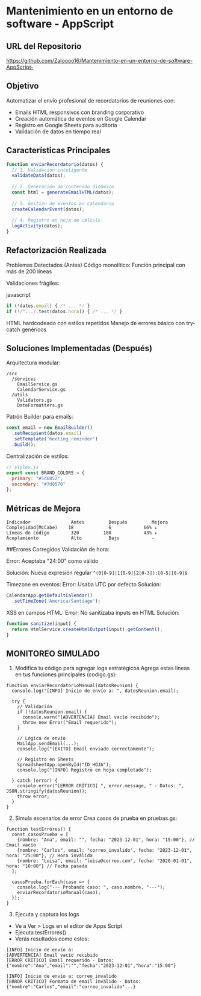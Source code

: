 # Mantenimiento en un entorno de software - AppScript

## URL del Repositorio
https://github.com/Zaloooo16/Mantenimiento-en-un-entorno-de-software-AppScript-

## Objetivo
Automatizar el envío profesional de recordatorios de reuniones con:
- Emails HTML responsivos con branding corporativo
- Creación automática de eventos en Google Calendar
- Registro en Google Sheets para auditoría
- Validación de datos en tiempo real

## Características Principales
```javascript
function enviarRecordatorio(datos) {
  // 1. Validación inteligente
  validateData(datos); 
  
  // 2. Generación de contenido dinámico
  const html = generateEmailHTML(datos);
  
  // 3. Gestión de eventos en calendario
  createCalendarEvent(datos); 
  
  // 4. Registro en hoja de cálculo
  logActivity(datos);
}
```
## Refactorización Realizada
Problemas Detectados (Antes)
Código monolítico: Función principal con más de 200 líneas

Validaciones frágiles:

javascript
```javascript
if (!datos.email) { /* ... */ }
if (!/^.../.test(datos.hora)) { /* ... */ }
```
HTML hardcodeado con estilos repetidos
Manejo de errores básico con try-catch genéricos

## Soluciones Implementadas (Después)
Arquitectura modular:
```
/src
  /services
    EmailService.gs
    CalendarService.gs
  /utils
    Validators.gs
    DateFormatters.gs
```
Patrón Builder para emails:
```javascript
const email = new EmailBuilder()
  .setRecipient(datos.email)
  .setTemplate('meeting_reminder')
  .build();
```
Centralización de estilos:

```javascript
// styles.js
export const BRAND_COLORS = {
  primary: "#5d6852",
  secondary: "#7d8570" 
};
```
## Métricas de Mejora
```
Indicador	            Antes	      Después	      Mejora
Complejidad(McCabe)	   18	          6	           66% ↓
Líneas de código	    320	        180	           43% ↓
Acoplamiento	        Alto	      Bajo	          -
```
##Errores Corregidos
Validación de hora:

Error: Aceptaba "24:00" como válido

Solución: Nueva expresión regular ``` ^(0[0-9]|1[0-9]|2[0-3]):[0-5][0-9]$ ```

Timezone en eventos:
Error: Usaba UTC por defecto
Solución:

```javascript
CalendarApp.getDefaultCalendar()
  .setTimeZone('America/Santiago');
```
XSS en campos HTML:
Error: No sanitizaba inputs en HTML
Solución:

```javascript
function sanitize(input) {
  return HtmlService.createHtmlOutput(input).getContent();
}
```
## MONITOREO SIMULADO
1. Modifica tu código para agregar logs estratégicos
Agrega estas líneas en tus funciones principales (codigo.gs):
```
function enviarRecordatorioManual(datosReunion) {
  console.log("[INFO] Inicio de envío a: ", datosReunion.email);
  
  try {
    // Validación
    if (!datosReunion.email) {
      console.warn("[ADVERTENCIA] Email vacío recibido");
      throw new Error("Email requerido");
    }

    // Lógica de envío
    MailApp.sendEmail(...);
    console.log("[ÉXITO] Email enviado correctamente");

    // Registro en Sheets
    SpreadsheetApp.openById("ID_HOJA");
    console.log("[INFO] Registro en hoja completado");

  } catch (error) {
    console.error("[ERROR CRÍTICO] ", error.message, " - Datos: ", JSON.stringify(datosReunion));
    throw error;
  }
}
```
2. Simula escenarios de error
Crea casos de prueba en pruebas.gs:
```
function testErrores() {
  const casosPrueba = [
    {nombre: "Ana", email: "", fecha: "2023-12-01", hora: "15:00"}, // Email vacío
    {nombre: "Carlos", email: "correo_invalido", fecha: "2023-12-01", hora: "25:00"}, // Hora inválida
    {nombre: "Luisa", email: "luisa@correo.com", fecha: "2020-01-01", hora: "10:00"} // Fecha pasada
  ];

  casosPrueba.forEach(caso => {
    console.log("--- Probando caso: ", caso.nombre, "---");
    enviarRecordatorioManual(caso);
  });
}
```
3. Ejecuta y captura los logs
- Ve a Ver > Logs en el editor de Apps Script
- Ejecuta testErrores()
- Verás resultados como estos:
```
[INFO] Inicio de envío a:  
[ADVERTENCIA] Email vacío recibido  
[ERROR CRÍTICO] Email requerido - Datos: {"nombre":"Ana","email":"","fecha":"2023-12-01","hora":"15:00"}  

[INFO] Inicio de envío a: correo_invalido  
[ERROR CRÍTICO] Formato de email inválido - Datos: {"nombre":"Carlos","email":"correo_invalido"...}  
```
